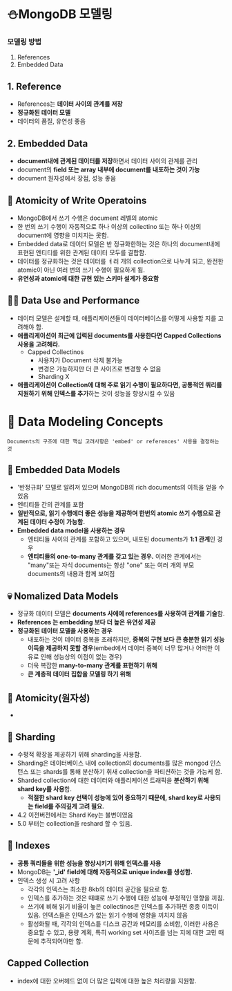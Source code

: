 # ⛄MongoDB 모델링

### 모델링 방법

1. References
2. Embedded Data

## 1. Reference

- References는 **데이터 사이의 관계를 저장**
- **정규화된 데이터 모델**
- 데이터의 품질, 유연성 좋음

## 2. Embedded Data

- **document내에 관계된 데이터를 저장**하면서 데이터 사이의 관계를 관리
- document의 **field 또는 array 내부에 document를 내포하는 것이 가능**
- document 원자성에서 장점, 성능 좋음

## 🐳 Atomicity of Write Operatoins

- MongoDB에서 쓰기 수행은 document 레벨의 atomic
- 한 번의 쓰기 수행이 자동적으로 하나 이상의 collectino 또는 하나 이상의 document에 영향을 미치지는 못함.
- Embedded data로 데이터 모델은 반 정규화한하는 것은 하나의 document내에 표현된 엔티티를 위한 관계된 데이터 모두를 결합함.
- 데이터를 정규화하는 것은 데이터를 ㅕ러 개의 collection으로 나누게 되고, 완전한 atomic이 아닌 여러 번의 쓰기 수행이 필요하게 됨.
- **유연성과 atomic에 대한 규현 있는 스키마 설계가 중요함**

## 👨‍💻 Data Use and Performance

- 데이터 모델은 설계할 때, 애플리케이션들이 데이터베이스를 어떻게 사용할 지를 고려해야 함.
- **애플리케이션이 최근에 입력된 documents를 사용한다면 Capped Collections 사용을 고려해라.**
  - Capped Collectinos
    - 사용자가 Document 삭제 불가능
    - 변경은 가능하지만 더 큰 사이즈로 변경할 수 없음
    - Sharding X
- **애플리케이션이 Collection에 대해 주로 읽기 수행이 필요하다면, 공통적인 쿼리를 지원하기 위해 인덱스를 추가**하는 것이 성능을 향상시킬 수 있음

# 🐔 Data Modeling Concepts

```
Documents의 구조에 대한 핵심 고려사항은 'embed' or references' 사용을 결정하는 것
```

## 🤠 Embedded Data Models

- '반정규화' 모델로 알려져 있으며 MongoDB의 rich documents의 이득을 얻을 수 있음
- 엔티티들 간의 관계를 포함
- **일반적으로, 읽기 수행에더 좋은 성능을 제공하며 한번의 atomic 쓰기 수행으로 관계된 데이터 수정이 가능함.**
- **Embedded data model을 사용하는 경우**
  - 엔티티들 사이의 관계를 포함하고 있으며, 내포된 documents가 **1:1 관계**인 경우
  - **엔티티들의 one-to-many 관계를 갖고 있는 경우.** 이러한 관계에서는 "many"또는 자식 documents는 항상 "one" 또는 여러 개의 부모 documents의 내용과 함께 보여짐

## 💀 Nomalized Data Models

- 정규화 데이터 모델은 **documents 사에에 references를 사용하여 관계를 기술**함.
- **References 는 embedding 보다 더 높은 유연성 제공**
- **정규화된 데이터 모델을 사용하는 경우**
  - 내포하는 것이 데이터 중복을 초래하지만, **중복의 구현 보다 큰 충분한 읽기 성능 이득을 제공하지 못할 경우**(embed에서 데이터 중복이 너무 많거나 어떠한 이유로 인해 성능상의 이점이 없는 경우)
  - 더욱 복잡한 **many-to-many 관계를 표현하기 위해**
  - **큰 계층적 데이터 집합을 모델링 하기 위해**

## 🦧 Atomicity(원자성)

-

## 🐷 Sharding

- 수평적 확장을 제공하기 위해 sharding을 사용함.
- Sharding은 데이터베이스 내에 collection의 documents를 많은 mongod 인스턴스 또는 shards를 통해 분산하기 휘새 collection을 파티션하는 것을 가능케 함.
- Sharded collection에 대한 데이터와 애플리케이션 트래픽을 **분산하기 위해 shard key를 사용**함.
  - **적절한 shard key 선택이 성능에 있어 중요하기 때문에, shard key로 사용되는 field를 주의깊게 고려 필요.**
- 4.2 이전버전에서는 Shard Key는 불변이였음
- 5.0 부터는 collection을 reshard 할 수 있음.

## 🐢 Indexes

- **공통 쿼리들을 위한 성능을 향상시키기 위해 인덱스를 사용**
- MongoDB는 **'\_id' field에 대해 자동적으로 unique index를 생성함.**
- 인덱스 생성 시 고려 사항
  - 각각의 인덱스는 최소한 8kb의 데이터 공간을 필요로 함.
  - 인덱스를 추가하는 것은 때떄로 쓰기 수행에 대한 성능에 부정적인 영향을 끼침.
  - 쓰기에 비해 읽기 비율이 높은 collectinos은 인덱스를 추가하면 종종 이득이 있음. 인덱스들은 인덱스가 없는 읽기 수행에 영향을 끼치지 않음
  - 활성화될 때, 각각의 인덱스틑 디스크 공간과 메모리를 소비함, 이러한 사용은 중요할 수 있고, 용량 계획, 특히 working set 사이즈를 넘는 지에 대한 고민 때문에 추적되어야만 함.

## Capped Collection

- index에 대한 오버헤드 없이 더 많은 입력에 대한 높은 처리량을 지원함.
